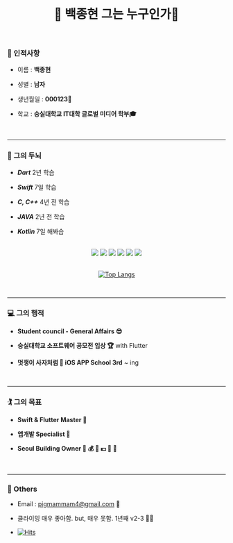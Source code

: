 
<div align="center">

# 🦀 백종현 그는 누구인가🦀

</div>

<br/>

### 🥸 인적사항 

- 이름 : ****백종현****

- 성별 : ****남자****

- 생년월일 : ****000123🎂****

- 학교 : ****숭실대학교 IT대학 글로벌 미디어 학부🎓****
<br/>


---

### 🧠 그의 두뇌 

- ***Dart*** 2년 학습 

- ***Swift*** 7일 학습

- ***C, C++*** 4년 전 학습

- ***JAVA*** 2년 전 학습

- ***Kotlin*** 7일 해봐습

</br>
<div align="center">

<img src="https://img.shields.io/badge/dart-0175C2?style=for-the-badge&logo=Dart&logoColor=white">
<img src="https://img.shields.io/badge/Swift-F05138?style=for-the-badge&logo=Swift&logoColor=white">
<img src="https://img.shields.io/badge/c-a8b9cc?style=for-the-badge&logo=C&logoColor=white">
<img src="https://img.shields.io/badge/c++-00599C?style=for-the-badge&logo=Cplusplus&logoColor=white">
<img src="https://img.shields.io/badge/java-007396?style=for-the-badge&logo=java&logoColor=white">
<img src="https://img.shields.io/badge/Kotlin-7F52FF?style=for-the-badge&logo=Kotlin&logoColor=white">


<br/>
<br/>


[![Top Langs](https://github-readme-stats.vercel.app/api/top-langs/?username=jonghyunBaik&layout=compact)](https://github.com/anuraghazra/github-readme-stats)

</div>
<br/>

---

### 💻  그의 행적 

- ****Student council - General Affairs 😎****

- ****숭실대학교 소프트웨어 공모전 입상 🏆**** with Flutter

- ****멋쟁이 사자처럼 🦁 iOS APP School 3rd**** ~ ing

<br/>

---

### 🏌️ 그의 목표

- ****Swift & Flutter Master 🥸****

- ****앱개발 Specialist 💪****

- ****Seoul Building Owner 🏢 💰 🏢 💵 🏢 🤑****

<br/>

---

### 🤔 Others

- Email : pigmammam4@gmail.com 📧

- 클라이밍 매우 좋아함. but, 매우 못함. 1년째 v2-3 
🧗‍♀️
- [![Hits](https://hits.seeyoufarm.com/api/count/incr/badge.svg?url=https%3A%2F%2Fgithub.com%2FjonghyunBaik%2Fhit-counter)](https://hits.seeyoufarm.com)                    
